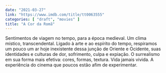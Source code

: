 ```yaml
---
date: "2021-03-27"
link: "https://www.imdb.com/title/tt0063555"
categories: [ "draft", "movies" ]
title: "A Cor da Romã"
---
```

Sentimentos de viagem no tempo, para a época medieval. Um clima místico, transcendental. Ligado à arte e ao espírito do tempo, respiramos um pouco um ar hoje inexistente dessa junção de Oriente e Ocidente, suas identidades e culturas de dor, sofrimento, culpa e expiação. O surrealismo em sua forma mais efetiva: cores, formas, textura. Vida jamais vivida. A experiência do cinema que poucos estão afim de experimentar.
